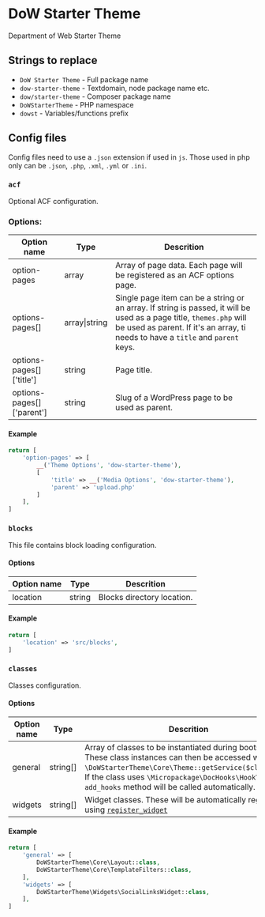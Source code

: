# DoW Starter Theme

Department of Web Starter Theme

## Strings to replace

-   `DoW Starter Theme` - Full package name
-   `dow-starter-theme` - Textdomain, node package name etc.
-   `dow/starter-theme` - Composer package name
-   `DoWStarterTheme` - PHP namespace
-   `dowst` - Variables/functions prefix

## Config files

Config files need to use a `.json` extension if used in `js`. Those used in php only can be `.json`, `.php`, `.xml`, `.yml` or `.ini`.

### `acf`

Optional ACF configuration.

### Options:

| Option name               | Type          | Descrition                                                                                                                                                                                               |
| ------------------------- | ------------- | -------------------------------------------------------------------------------------------------------------------------------------------------------------------------------------------------------- |
| option-pages              | array         | Array of page data. Each page will be registered as an ACF options page.                                                                                                                                 |
| options-pages\[]          | array\|string | Single page item can be a string or an array. If string is passed, it will be used as a page title, `themes.php` will be used as parent. If it's an array, ti needs to have a `title` and `parent` keys. |
| options-pages[]['title']  | string        | Page title.                                                                                                                                                                                              |
| options-pages[]['parent'] | string        | Slug of a WordPress page to be used as parent.                                                                                                                                                           |

#### Example

```php
return [
    'option-pages' => [
        __('Theme Options', 'dow-starter-theme'),
        [
            'title' => __('Media Options', 'dow-starter-theme'),
            'parent' => 'upload.php'
        ]
    ],
]
```

### `blocks`

This file contains block loading configuration.

#### Options

| Option name | Type   | Descrition                 |
| ----------- | ------ | -------------------------- |
| location    | string | Blocks directory location. |

#### Example

```php
return [
    'location' => 'src/blocks',
]
```

### `classes`

Classes configuration.

#### Options

| Option name | Type      | Descrition                                                                                                                                                                                                                                                                 |
| ----------- | --------- | -------------------------------------------------------------------------------------------------------------------------------------------------------------------------------------------------------------------------------------------------------------------------- |
| general     | string\[] | Array of classes to be instantiated during bootstraping. These class instances can then be accessed with `\DoWStarterTheme\Core\Theme::getService($className)`. If the class uses `\Micropackage\DocHooks\HookTrait`, the `add_hooks` method will be called automatically. |
| widgets     | string\[] | Widget classes. These will be automatically registered using [`register_widget`](https://developer.wordpress.org/reference/functions/register_widget)                                                                                                                      |

#### Example

```php
return [
    'general' => [
        DoWStarterTheme\Core\Layout::class,
        DoWStarterTheme\Core\TemplateFilters::class,
    ],
    'widgets' => [
        DoWStarterTheme\Widgets\SocialLinksWidget::class,
    ],
]
```
